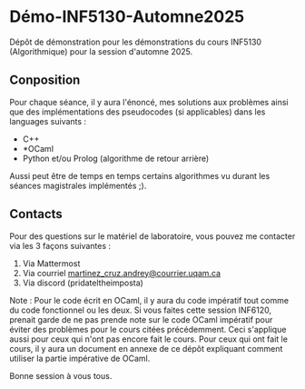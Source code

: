 # Démo-INF5130-Automne2025
Dépôt de démonstration pour les démonstrations du cours INF5130 (Algorithmique) pour la session d'automne 2025.

## Conposition

Pour chaque séance, il y aura l'énoncé, mes solutions aux problèmes ainsi que des implémentations des pseudocodes (si applicables) dans les languages suivants :
- C++
- *OCaml
- Python et/ou Prolog (algorithme de retour arrière)

Aussi peut être de temps en temps certains algorithmes vu durant les séances magistrales implémentés ;).


## Contacts

Pour des questions sur le matériel de laboratoire, vous pouvez me contacter via les 3 façons suivantes :

1. Via Mattermost 
2. Via courriel <martinez_cruz.andrey@courrier.uqam.ca>
3. Via discord (pridateltheimposta)


Note : Pour le code écrit en OCaml, il y aura du code impératif tout comme du code fonctionnel ou les deux. Si vous faites cette session INF6120, prenait garde de ne pas prende note
sur le code OCaml impératif pour éviter des problèmes pour le cours citées précédemment. Ceci s'applique aussi pour ceux qui n'ont pas encore fait le cours. Pour ceux qui ont fait le cours,
il y aura un document en annexe de ce dépôt expliquant comment utiliser la partie impérative de OCaml.


Bonne session à vous tous.
